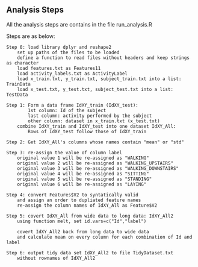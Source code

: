 ## Analysis Steps

All the analysis steps are contains in the file run_analysis.R

Steps are as below:
	
	Step 0: load library dplyr and reshape2
		set up paths of the files to be loaded
		define a function to read files without headers and keep strings as character
		load features.txt as Features11
		load activity_labels.txt as ActivityLabel
		load x_train.txt, y_train.txt, subject_train.txt into a list: TrainData
		load x_test.txt, y_test.txt, subject_test.txt into a list: TestData

	Step 1: Form a data frame IdXY_train (IdXY_test):
			1st column: Id of the subject
			last column: activity performed by the subject
			other column: dataset in x_train.txt (x_test.txt)
		combine IdXY_train and IdXY_test into one dataset IdXY_All:
			Rows of IdXY_test follow those of IdXY_train

	Step 2: Get IdXY_All's columns whose names contain "mean" or "std"

	Step 3: re-assign the value of column label
		original value 1 will be re-assigned as "WALKING"
		original value 2 will be re-assigned as "WALKING_UPSTAIRS"
		original value 3 will be re-assigned as "WALKING_DOWNSTAIRS"
		original value 4 will be re-assigned as "SITTING"
		original value 5 will be re-assigned as "STANDING"
		original value 6 will be re-assigned as "LAYING"

	Step 4: convert Features$V2 to syntatically valid
		and assign an order to dupliated feature names
		re-assign the column names of IdXY_All as Feature$V2

	Step 5: covert IdXY_All from wide data to long data: IdXY_All2
		using function melt, set id.vars=c("Id","label")

		covert IdXY_All2 back from long data to wide data
		and calculate mean on every column for each combination of Id and label

	Step 6: output tidy data set IdXY_All2 to file TidyDataset.txt
		without rownames of IdXY_All2
